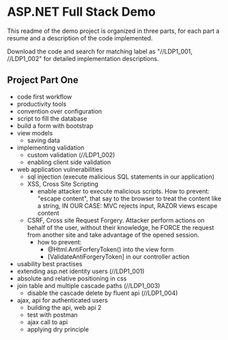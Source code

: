 # ASP.NET Full Stack Demo

This readme of the demo project is organized in three parts, for each part a resume and a description of the code implemented.

Download the code and search for matching label as "//LDP1_001, //LDP1_002" for detailed implementation descriptions.

## Project Part One 
- code first workflow
- productivity tools
- convention over configuration
- script to fill the database
- build a form with bootstrap
- view models
  - saving data 
- implementing validation
  - custom validation (//LDP1_002)
  - enabling client side validation
- web application vulnerabilities
  - sql injection (execute malicious SQL statements in our application)
  - XSS, Cross Site Scripting
    - enable attacker to execute malicious scripts. How to prevent: "escape content", that say to the browser to treat the content like a string, IN OUR CASE: MVC rejects input, RAZOR views escape content
  - CSRF, Cross site Request Forgery. Attacker perform actions on behalf of the user, without their knowledge, he FORCE the request from another site and take advantage of the opened session.
    - how to prevent:
      - @Html.AntiForferyToken() into the view form
      - [ValidateAntiForgeryToken] in our controller action
- usability best practises
- extending asp.net identity users (//LDP1_001)
- absolute and relative positioning in css
- join table and multiple cascade paths (//LDP1_003)
  - disable the cascade delete by fluent api (//LDP1_004)
- ajax, api for authenticated users 
  - building the api, web api 2  
  - test with postman
  - ajax call to api
  - applying dry principle


